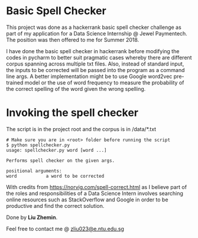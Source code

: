# Basic Spell Checker



This project was done as a hackerrank basic spell checker challenge as
part of my application for a Data Science Internship @ Jewel Paymentech. 
The position was then offered to me for Summer 2018.

I have done the basic spell checker in hackerrank before modifying the codes
in pycharm to better suit pragmatic cases whereby there are different corpus spanning across multiple txt files. Also, instead of standard input, the inputs
to be corrected will be passed into the program as a command line args. A better
implementation might be to use Google word2vec pre-trained model or the use of word
frequency to measure the probability of the correct spelling of the word given the wrong
spelling.

# Invoking the spell checker
The script is in the project root and the corpus is in <root>/data/*.txt

```shell
# Make sure you are in <root> folder before running the script
$ python spellchecker.py
usage: spellchecker.py word [word ...]

Performs spell checker on the given args.

positional arguments:
word           a word to be corrected

```


With credits from https://norvig.com/spell-correct.html as I believe part of 
the roles and responsibilities of a Data Science Intern involves searching online
resources such as StackOverflow and Google in order to be productive and 
find the correct solution.

Done by **Liu Zhemin**. 

Feel free to contact me @ zliu023@e.ntu.edu.sg